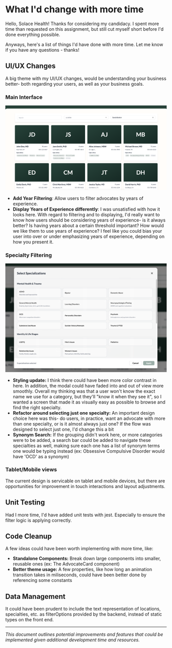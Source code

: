 # What I'd change with more time

Hello, Solace Health! Thanks for considering my candidacy. I spent more time than requested on this assignment, but still cut myself short before I'd done everything possible.

Anyways, here's a list of things I'd have done with more time. Let me know if you have any questions - thanks!

## UI/UX Changes

A big theme with my UI/UX changes, would be understanding your business better- both regarding your users, as well as your business goals.

### Main Interface

![Main Interface](./images/main-interface.png)

- **Add Year Filtering**: Allow users to filter advocates by years of experience.
- **Display Years of Experience differently**: I was unsatisfied with how it looks here. With regard to filtering and to displaying, I'd really want to know how users should be considering years of experience- is it always better? Is having years about a certain threshold important? How would we like them to use years of experience? I feel like you could bias your user into over or under emphasizing years of experience, depending on how you present it.

### Specialty Filtering

![Specialty Filtering](./images/specialty-filtering.png)

- **Styling update:** I think there could have been more color contrast in here. In addition, the modal could have faded into and out of view more smoothly. Overall my thinking was that a user won't know the exact name we use for a category, but they'll "know it when they see it", so I wanted a screen that made it as visually easy as possible to browse and find the right specialty.
- **Refactor around selecting just one specialty:** An important design choice here was this- do users, in practice, want an advocate with more than one specialty, or is it almost always just one? If the flow was designed to select just one, I'd change this a bit
- **Synonym Search:** If the grouping didn't work here, or more categories were to be added, a search bar could be added to navigate these specialties as well, making sure each one has a list of synonym terms one would be typing instead (ex: Obsessive Compulsive Disorder would have 'OCD' as a synonym)

### Tablet/Mobile views

The current design is servicable on tablet and mobile devices, but there are opportunities for improvement in touch interactions and layout adjustments.

## Unit Testing

Had I more time, I'd have added unit tests with jest. Especially to ensure the filter logic is applying correctly.

## Code Cleanup

A few ideas could have been worth implementing with more time, like:

- **Standalone Components:** Break down large components into smaller, reusable ones (ex: The AdvocateCard component)
- **Better theme usage:** A few properties, like how long an animation transition takes in miliseconds, could have been better done by referencing some constants

## Data Management

It could have been prudent to include the text representation of locations, specialties, etc. as filterOptions provided by the backend, instead of static types on the front end.

---

*This document outlines potential improvements and features that could be implemented given additional development time and resources.*
